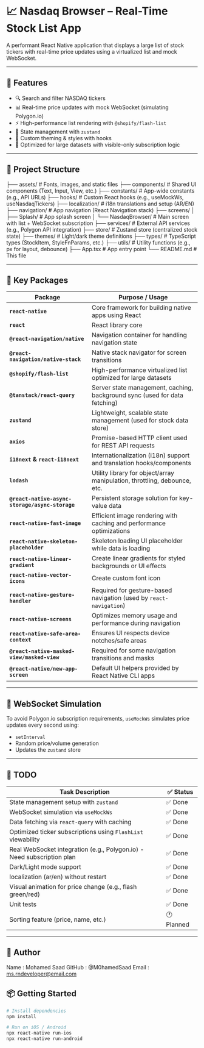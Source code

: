 # 📈 Nasdaq Browser – Real-Time Stock List App

A performant React Native application that displays a large list of stock tickers with real-time price updates using a virtualized list and mock WebSocket.

---

## 🚀 Features

- 🔍 Search and filter NASDAQ tickers
- 📊 Real-time price updates with mock WebSocket (simulating Polygon.io)
- ⚡ High-performance list rendering with `@shopify/flash-list`
- 🧠 State management with `zustand`
- 🎨 Custom theming & styles with hooks
- 📱 Optimized for large datasets with visible-only subscription logic

---

## 📁 Project Structure

├── assets/                  # Fonts, images, and static files
├── components/              # Shared UI components (Text, Input, View, etc.)
├── constants/               # App-wide constants (e.g., API URLs)
├── hooks/                   # Custom React hooks (e.g., useMockWs, useNasdaqTickers)
├── localization/            # i18n translations and setup (AR/EN)
├── navigation/              # App navigation (React Navigation stack)
├── screens/
│   ├── Splash/              # App splash screen
│   └── NasdaqBrowser/       # Main screen with list + WebSocket subscription
├── services/                # External API services (e.g., Polygon API integration)
├── store/                   # Zustand store (centralized stock state)
├── themes/                  # Light/dark theme definitions
├── types/                   # TypeScript types (StockItem, StyleFnParams, etc.)
├── utils/                   # Utility functions (e.g., px for layout, debounce)
├── App.tsx                  # App entry point
└── README.md                # This file

---

## 🧰 Key Packages

| Package                                         | Purpose / Usage                                                            |
| ----------------------------------------------- | -------------------------------------------------------------------------- |
| **`react-native`**                              | Core framework for building native apps using React                        |
| **`react`**                                     | React library core                                                         |
| **`@react-navigation/native`**                  | Navigation container for handling navigation state                         |
| **`@react-navigation/native-stack`**            | Native stack navigator for screen transitions                              |
| **`@shopify/flash-list`**                       | High-performance virtualized list optimized for large datasets             |
| **`@tanstack/react-query`**                     | Server state management, caching, background sync (used for data fetching) |
| **`zustand`**                                   | Lightweight, scalable state management (used for stock data store)         |
| **`axios`**                                     | Promise-based HTTP client used for REST API requests                       |
| **`i18next` & `react-i18next`**                 | Internationalization (i18n) support and translation hooks/components       |
| **`lodash`**                                    | Utility library for object/array manipulation, throttling, debounce, etc.  |
| **`@react-native-async-storage/async-storage`** | Persistent storage solution for key-value data                             |
| **`react-native-fast-image`**                   | Efficient image rendering with caching and performance optimizations       |
| **`react-native-skeleton-placeholder`**         | Skeleton loading UI placeholder while data is loading                      |
| **`react-native-linear-gradient`**              | Create linear gradients for styled backgrounds or UI effects               |
| **`react-native-vector-icons`**                 | Create custom font icon                                                    |
| **`react-native-gesture-handler`**              | Required for gesture-based navigation (used by `react-navigation`)         |
| **`react-native-screens`**                      | Optimizes memory usage and performance during navigation                   |
| **`react-native-safe-area-context`**            | Ensures UI respects device notches/safe areas                              |
| **`@react-native-masked-view/masked-view`**     | Required for some navigation transitions and masks                         |
| **`@react-native/new-app-screen`**              | Default UI helpers provided by React Native CLI apps                       |

---

## 🧪 WebSocket Simulation

To avoid Polygon.io subscription requirements, `useMockWs` simulates price updates every second using:

- `setInterval`
- Random price/volume generation
- Updates the `zustand` store

---

## 🧪 TODO 

| Task Description                                                          | ✅ Status  |
| ------------------------------------------------------------------------- | ---------  |
| State management setup with `zustand`                                     | ✅ Done    |
| WebSocket simulation via `useMockWs`                                      | ✅ Done    |
| Data fetching via `react-query` with caching                              | ✅ Done    |
| Optimized ticker subscriptions using `FlashList` viewability              | ✅ Done    |
| Real WebSocket integration (e.g., Polygon.io) - Need subscription plan    | ✅ Done    |
| Dark/Light mode support                                                   | ✅ Done    |
| localization (ar/en) without restart                                      | ✅ Done    |
| Visual animation for price change (e.g., flash green/red)                 | ✅ Done    |
| Unit tests                                                                | ✅ Done |
| Sorting feature (price, name, etc.)                                       | 🕐 Planned |

---

## 🧪 Author 

Name     : Mohamed Saad
GitHub   : @M0hamedSaad
Email    : ms.rndeveloper@email.com

## 📦 Getting Started

```bash
# Install dependencies
npm install

# Run on iOS / Android
npx react-native run-ios
npx react-native run-android
